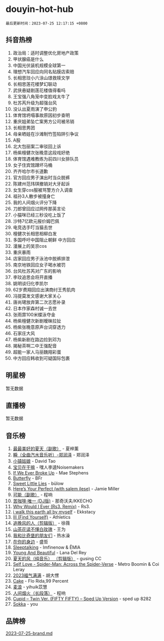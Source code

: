# douyin-hot-hub

`最后更新时间：2023-07-25 12:17:15 +0800`

## 抖音热榜

1. 政治局：适时调整优化房地产政策
1. 甲状腺癌是什么
1. 中国光伏装机规模全球第一
1. 理想汽车回应向同名贴膜店索赔
1. 长相思玟小六涂山璟救赎文学
1. 长相思莲花楼梦幻联动
1. 武侠悬疑剧莲花楼值得看吗
1. 王宝强八角笼中变脸戏太牛了
1. 杜苏芮升级为超强台风
1. 没认出夏雨演了申公豹
1. 体育馆坍塌事故原因初步查明
1. 重庆姐弟坠亡案男方公司被吊销
1. 长相思男团
1. 母亲晒娃在沙滩制竹签陷阱引争议
1. A股
1. 北大包丽案二审驳回上诉
1. 杨紫檀健次张晚意这段戏好绝
1. 体育馆遇难教练为前四川女排队员
1. 女子住宾馆蹲坏马桶
1. 齐齐哈尔市长道歉
1. 官方回应男子演出时当众脱裤
1. 陈建州范玮琪撤销对大牙起诉
1. 女生穿cos服被骂警方介入调查
1. 祖孙3人散步被撞身亡
1. 我的人间烟火评分下降
1. 刀郎曾回应过网传那英言论
1. 小猫咪已经三秒没吃上饭了
1. 沙特7亿欧元报价姆巴佩
1. 电竞选手叮当猫去世
1. 檀健次长相思相柳白发
1. 多国呼吁中国阻止朝鲜 中方回应
1. 漫展上的吴京cos
1. 重庆暴雨
1. 店家回应男子泳池中脱裤排泄
1. 南京地铁回应女子喝水被罚
1. 台风杜苏芮对广东的影响
1. 李玟追思会将开直播
1. 姚明谈归化李凯尔
1. 62岁费翔回应出演商纣王秀肌肉
1. 冯提莫发文感谢大家关心
1. 唐尚珺放弃第二次志愿补录
1. 日本作家森村诚一去世
1. 张雨霏100米蝶泳夺金
1. 杨紫檀健次新剧暧昧拉扯
1. 杨紫张晚意原声台词穿透力
1. 石家庄大风
1. 杨紫新剧在路边捡到邓为
1. 揭秘茶啊二中王强配音
1. 超能一家人马丽魏翔彩蛋
1. 中方回应韩收到可疑国际包裹

## 明星榜

暂无数据

## 直播榜

暂无数据

## 音乐榜

1. [最最美好的夏天（副歌）](https://sf3-cdn-tos.douyinstatic.com/obj/tos-cn-ve-2774/o4FMghDLZkPIkCutdrsXlbTHcaZztBfeCp9AFS) - 夏梓薰
1. [瞬（全曲汽水音乐听）-郑润泽](https://sf3-cdn-tos.douyinstatic.com/obj/tos-cn-ve-2774/o4Vb9eJZClCZTnRQYy0BRSeHGrDtrkrQgIBvQt) - 郑润泽
1. [小镇姑娘](https://sf6-cdn-tos.douyinstatic.com/obj/tos-cn-ve-2774/1ee4fa49917d4e9e8f06512cc6e778d9) - David Tao
1. [宝贝在干嘛](https://sf3-cdn-tos.douyinstatic.com/obj/tos-cn-ve-2774/okW4hBCfJI5B2ZEgTCtikhMW7IafzNrBQIYkpJ) - 嘿人李逵Noisemakers
1. [If We Ever Broke Up](https://sf6-cdn-tos.douyinstatic.com/obj/tos-cn-ve-2774/o8onj5HDk0ImtBmO0URBfeyCDXQJMYkQ1gb8Zy) - Mae Stephens
1. [Butterfly](https://sf6-cdn-tos.douyinstatic.com/obj/tos-cn-ve-2774/oIw3zNLcWhUhUDWqtQxQfAx6IXsSBzbyCg7CM0) - BFr
1. [Sweet Little Lies](https://sf3-cdn-tos.douyinstatic.com/obj/tos-cn-ve-2774/cebdd23e942a452c84c197b17c22ac7a) - bülow
1. [Here’s Your Perfect (with salem ilese)](https://sf3-cdn-tos.douyinstatic.com/obj/tos-cn-ve-2774/076b1576c6c546598f803fe53da388a7) - Jamie Miller
1. [可能（副歌）](https://sf6-cdn-tos.douyinstatic.com/obj/tos-cn-ve-2774/cde1731888894259b333569393c2fb51) - 程响
1. [苦咖啡·唯一 (DJ版)](https://sf3-cdn-tos.douyinstatic.com/obj/tos-cn-ve-2774/oohZWXUzNXlh9bzpBgNUfJCQHGILwWgDBaejQt) - 那奇沃夫/KKECHO
1. [Why Would I Ever (Rs3. Remix)](https://sf3-cdn-tos.douyinstatic.com/obj/tos-cn-ve-2774/oQNX0xZhO8IXeCRjCJQUZzkfQNLi2ItDAzEBgz) - Rs3.
1. [i walk this earth all by myself](https://sf3-cdn-tos.douyinstatic.com/obj/tos-cn-ve-2774/c751e38547b548b389ff6e1b9203b1de) - Ekkstacy
1. [III (Find Yourself)](https://sf6-cdn-tos.douyinstatic.com/obj/tos-cn-ve-2774/3b9e482a6da74de29fd5e2440e4373b4) - Athletics
1. [追晚风的人（剪辑版）](https://sf3-cdn-tos.douyinstatic.com/obj/tos-cn-ve-2774/560835060af84ac29cd5c12e2a98f7eb) - 徐薇
1. [山茶花读不懂白玫瑰](https://sf3-cdn-tos.douyinstatic.com/obj/tos-cn-ve-2774/osfn8B7DktrRHEPJgPCfDbw7QDQEkwC16BxZg9) - 王为
1. [我和比奇堡的朋友们](https://sf3-cdn-tos.douyinstatic.com/obj/tos-cn-ve-2774/f0505db981ea4a6d91453a15924a82aa) - 热水澡
1. [在你的身边](https://sf3-cdn-tos.douyinstatic.com/obj/tos-cn-ve-2774/9dce2ee6c9f84c17a6d68458730d7ae8) - 盛哲
1. [Sleeptalking](https://sf6-cdn-tos.douyinstatic.com/obj/tos-cn-ve-2774/f23bc60230804ede98a163e1926e0857) - Imfinenow & ÊMIA
1. [Young And Beautiful](https://sf3-cdn-tos.douyinstatic.com/obj/tos-cn-ve-2774/3ca6987c98c947768abb9cce3ee5530c) - Lana Del Rey
1. [夏天的风（纯音乐） （剪辑版）](https://sf3-cdn-tos.douyinstatic.com/obj/tos-cn-ve-2774/oUzLjBZZFQAoNRmGokEeD5zfQCObp6UeFAnTa6) - gusing CC
1. [Self Love - Spider-Man: Across the Spider-Verse](https://sf6-cdn-tos.douyinstatic.com/obj/tos-cn-ve-2774/o8YzagIFYnO2FNIznDQzpeeLfrdCVAbYDDaLoS) - Metro Boomin & Coi Leray
1. [2023福气满满](https://sf3-cdn-tos.douyinstatic.com/obj/tos-cn-ve-2774/ocebsi6kbCVkBMAcDJkqdZpBQMubYSQetK2gQn) - 胡大愣
1. [Cake](https://sf3-cdn-tos.douyinstatic.com/obj/tos-cn-ve-2774/3545db16eba4434c853ab891b2b752af) - Flo Rida,99 Percent
1. [麦浪](https://sf6-cdn-tos.douyinstatic.com/obj/tos-cn-ve-2774/872ff36b718445c6a3882ba18b546970) - yihuik苡慧
1. [人间烟火（长段落）](https://sf6-cdn-tos.douyinstatic.com/obj/tos-cn-ve-2774/eeb7f9f284d74db097f8341ace44bfa2) - 程响
1. [Cupid – Twin Ver. (FIFTY FIFTY) – Sped Up Version](https://sf3-cdn-tos.douyinstatic.com/obj/tos-cn-ve-2774/oMonQQ6t8nCfUnw44y8XBZkJytCgEBtWYebB2D) - sped up 8282
1. [Sokka](https://sf6-cdn-tos.douyinstatic.com/obj/tos-cn-ve-2774/b9c3e305c0474c898ce221c7aa498547) - you

## 品牌榜

[2023-07-25-brand.md](2023-07-25-brand.md)
